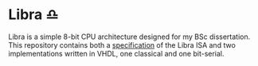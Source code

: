 # Libra ♎

Libra is a simple 8-bit CPU architecture designed for my BSc dissertation. This repository contains both a [specification][spec] of the Libra ISA and two implementations written in VHDL, one classical and one bit-serial.

[spec]: specification.md
